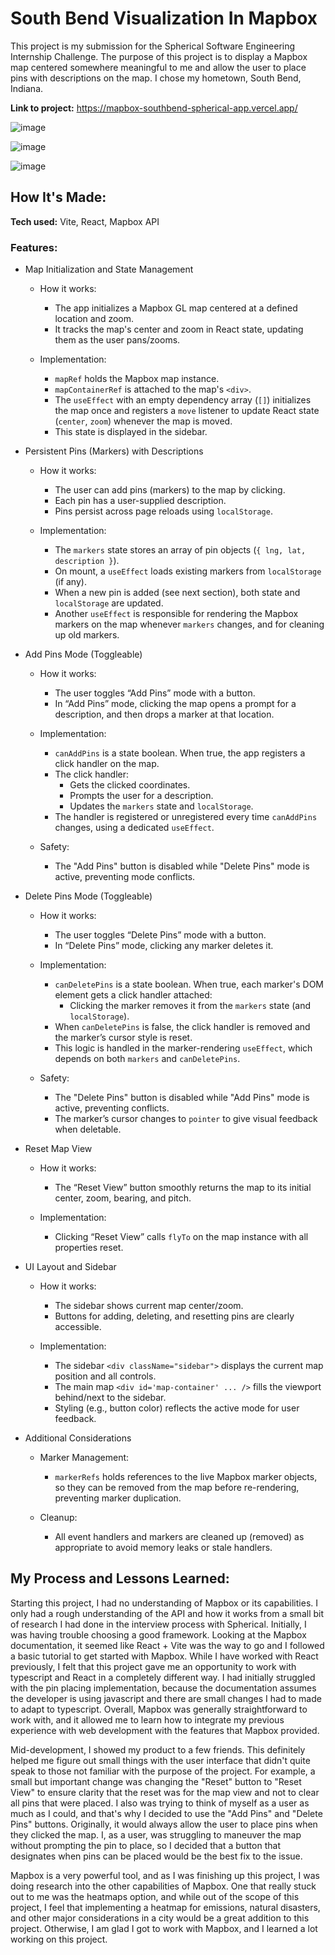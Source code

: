 # South Bend Visualization In Mapbox
This project is my submission for the Spherical Software Engineering Internship Challenge. The purpose of this project is to display a Mapbox map centered somewhere meaningful to me and allow the user to place pins with descriptions on the map. I chose my hometown, South Bend, Indiana.

**Link to project:** https://mapbox-southbend-spherical-app.vercel.app/

![image](https://github.com/user-attachments/assets/4adbe48d-fdb6-4e12-a996-913e2784cb6e)

![image](https://github.com/user-attachments/assets/88a1cc2f-bf6e-4f0d-9481-aacc2a4fdc38)

![image](https://github.com/user-attachments/assets/b2a5170d-90a4-49bd-ace6-71618676457c)

## How It's Made:

**Tech used:** Vite, React, Mapbox API

### Features:
+ Map Initialization and State Management
  * How it works:
    - The app initializes a Mapbox GL map centered at a defined location and zoom.
    - It tracks the map's center and zoom in React state, updating them as the user pans/zooms.

  * Implementation:
    - `mapRef` holds the Mapbox map instance.
    - `mapContainerRef` is attached to the map's `<div>`.
    - The `useEffect` with an empty dependency array (`[]`) initializes the map once and registers a `move` listener to update React state (`center`, `zoom`) whenever the map is moved.
    - This state is displayed in the sidebar.

+ Persistent Pins (Markers) with Descriptions
  * How it works:
    - The user can add pins (markers) to the map by clicking.
    - Each pin has a user-supplied description.
    - Pins persist across page reloads using `localStorage`.

  * Implementation:
    - The `markers` state stores an array of pin objects (`{ lng, lat, description }`).
    - On mount, a `useEffect` loads existing markers from `localStorage` (if any).
    - When a new pin is added (see next section), both state and `localStorage` are updated.
    - Another `useEffect` is responsible for rendering the Mapbox markers on the map whenever `markers` changes, and for cleaning up old markers.

+ Add Pins Mode (Toggleable)
  * How it works:
    - The user toggles “Add Pins” mode with a button.
    - In “Add Pins” mode, clicking the map opens a prompt for a description, and then drops a marker at that location.

  * Implementation:
    - `canAddPins` is a state boolean. When true, the app registers a click handler on the map.
    - The click handler:
      - Gets the clicked coordinates.
      - Prompts the user for a description.
      - Updates the `markers` state and `localStorage`.
    - The handler is registered or unregistered every time `canAddPins` changes, using a dedicated `useEffect`.
  * Safety: 
    - The "Add Pins" button is disabled while "Delete Pins" mode is active, preventing mode conflicts.

+ Delete Pins Mode (Toggleable)
  * How it works:
    - The user toggles “Delete Pins” mode with a button.
    - In “Delete Pins” mode, clicking any marker deletes it.

  * Implementation:
    - `canDeletePins` is a state boolean. When true, each marker's DOM element gets a click handler attached:
      - Clicking the marker removes it from the `markers` state (and `localStorage`).
    - When `canDeletePins` is false, the click handler is removed and the marker’s cursor style is reset.
    - This logic is handled in the marker-rendering `useEffect`, which depends on both `markers` and `canDeletePins`.

  * Safety:  
    - The "Delete Pins" button is disabled while "Add Pins" mode is active, preventing conflicts.
    - The marker’s cursor changes to `pointer` to give visual feedback when deletable.

+ Reset Map View
  * How it works:  
    - The “Reset View” button smoothly returns the map to its initial center, zoom, bearing, and pitch.

  * Implementation:
    - Clicking “Reset View” calls `flyTo` on the map instance with all properties reset.

+ UI Layout and Sidebar
  * How it works:
    - The sidebar shows current map center/zoom.
    - Buttons for adding, deleting, and resetting pins are clearly accessible.

  * Implementation:
    - The sidebar `<div className="sidebar">` displays the current map position and all controls.
    - The main map `<div id='map-container' ... />` fills the viewport behind/next to the sidebar.
    - Styling (e.g., button color) reflects the active mode for user feedback.

+ Additional Considerations
  * Marker Management:
    - `markerRefs` holds references to the live Mapbox marker objects, so they can be removed from the map before re-rendering, preventing marker duplication.

  * Cleanup:
    - All event handlers and markers are cleaned up (removed) as appropriate to avoid memory leaks or stale handlers.

## My Process and Lessons Learned:

Starting this project, I had no understanding of Mapbox or its capabilities. I only had a rough understanding of the API and how it works from a small bit of research I had done in the interview process with Spherical. Initially, I was having trouble choosing a good framework. Looking at the Mapbox documentation, it seemed like React + Vite was the way to go and I followed a basic tutorial to get started with Mapbox. While I have worked with React previously, I felt that this project gave me an opportunity to work with typescript and React in a completely different way. I had initially struggled with the pin placing implementation, because the documentation assumes the developer is using javascript and there are small changes I had to made to adapt to typescript. Overall, Mapbox was generally straightforward to work with, and it allowed me to learn how to integrate my previous experience with web development with the features that Mapbox provided.

Mid-development, I showed my product to a few friends. This definitely helped me figure out small things with the user interface that didn't quite speak to those not familiar with the purpose of the project. For example, a small but important change was changing the "Reset" button to "Reset View" to ensure clarity that the reset was for the map view and not to clear all pins that were placed. I also was trying to think of myself as a user as much as I could, and that's why I decided to use the "Add Pins" and "Delete Pins" buttons. Originally, it would always allow the user to place pins when they clicked the map. I, as a user, was struggling to maneuver the map without prompting the pin to place, so I decided that a button that designates when pins can be placed would be the best fix to the issue.

Mapbox is a very powerful tool, and as I was finishing up this project, I was doing research into the other capabilities of Mapbox. One that really stuck out to me was the heatmaps option, and while out of the scope of this project, I feel that implementing a heatmap for emissions, natural disasters, and other major considerations in a city would be a great addition to this project. Otherwise, I am glad I got to work with Mapbox, and I learned a lot working on this project.


